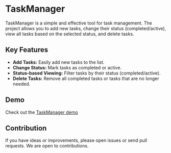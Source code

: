 # TaskManager

TaskManager is a simple and effective tool for task management. The project allows you to add new tasks, change their status (completed/active), view all tasks based on the selected status, and delete tasks.

## Key Features
- **Add Tasks:** Easily add new tasks to the list.
- **Change Status:** Mark tasks as completed or active.
- **Status-based Viewing:** Filter tasks by their status (completed/active).
- **Delete Tasks:** Remove all completed tasks or tasks that are no longer needed.

## Demo
Check out the [TaskManager demo](https://o-drozzdyk.github.io/TaskManager/)

## Contribution
If you have ideas or improvements, please open issues or send pull requests. We are open to contributions.
